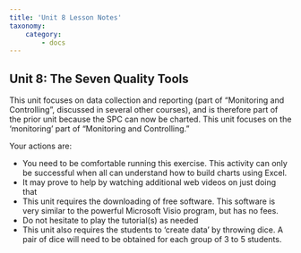 ```yaml
---
title: 'Unit 8 Lesson Notes'
taxonomy:
    category:
        - docs
---
```



## Unit 8: The Seven Quality Tools

This unit focuses on data collection and reporting (part of “Monitoring and Controlling”, discussed in several other courses), and is therefore part of the prior unit because the SPC can now be charted. This unit focuses on the ‘monitoring’ part of “Monitoring and Controlling.”

Your actions are:

- You need to be comfortable running this exercise. This activity can only be successful when all can understand how to build charts using Excel.
 - It may prove to help by watching additional web videos on just doing that
- This unit requires the downloading of free software. This software is very similar to the powerful Microsoft Visio program, but has no fees.
 - Do not hesitate to play the tutorial(s) as needed
- This unit also requires the students to ‘create data’ by throwing dice. A pair of dice will need to be obtained for each group of 3 to 5 students.
